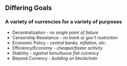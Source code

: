 ## Differing Goals
### A variety of currencies for a variety of purposes
<ul>
	<li class="fragment" data-fragment-index="10">
		Decentralization <em class="fragment" data-fragment-index="11"> - no single point of failure</em>
	</li>
	<li class="fragment" data-fragment-index="20">
		Censorship Resistance <em class="fragment" data-fragment-index="21"> - no bank or gov't restriction</em>
	</li>
	<li class="fragment" data-fragment-index="30">
		Economic Policy <em class="fragment" data-fragment-index="31"> - central banks, inflation, etc.</em>
	</li>
	<li class="fragment" data-fragment-index="40">
		Efficiency/Economy <em class="fragment" data-fragment-index="41"> - cheaper/faster activity</em>
	</li>
	<li class="fragment" data-fragment-index="50">
		Stability <em class="fragment" data-fragment-index="51"> - against tumultuous fiat currency</em>
	</li>
	<li class="fragment" data-fragment-index="60">
		Beyond Currency <em class="fragment" data-fragment-index="61"> - building on blockchain</em>
	</li>
</ul>

